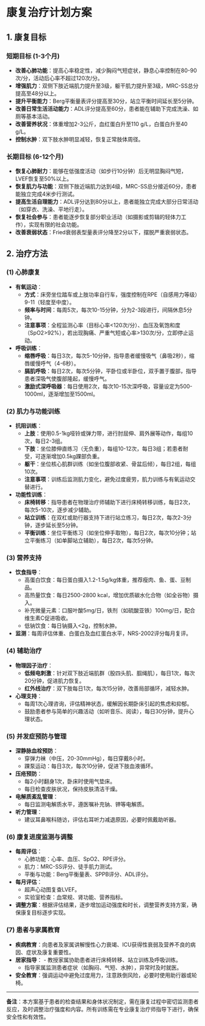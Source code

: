 # 康复治疗计划方案

## 1. 康复目标

### 短期目标 (1-3个月)
- **改善心肺功能**：提高心率稳定性，减少胸闷气短症状，静息心率控制在80-90次/分，活动后心率不超过120次/分。
- **增强肌力**：双侧下肢近端肌力提升至3级，躯干肌力提升至3级，MRC-SS总分提高至48分以上。
- **提升平衡能力**：Berg平衡量表评分提高至30分，站立平衡时间延长至5分钟。
- **改善日常生活活动能力**：ADL评分提高至60分，患者能在辅助下完成洗澡、如厕等基本活动。
- **改善营养状况**：体重增加2-3公斤，血红蛋白升至110 g/L，白蛋白升至40 g/L。
- **控制水肿**：双下肢水肿明显减轻，恢复正常肢体周径。

### 长期目标 (6-12个月)
- **恢复心肺耐力**：能够在低强度活动（如步行10分钟）后无明显胸闷气短，LVEF恢复至50%以上。
- **恢复肌力与功能**：双侧下肢近端肌力达到4级，MRC-SS总分接近60分，患者能独立完成4米步行测试。
- **提高生活自理能力**：ADL评分达到80分以上，患者能独立完成大部分日常活动（如穿衣、洗澡、平地行走）。
- **恢复社会参与**：患者能逐步恢复部分职业活动（如摄影或剪辑的轻体力工作），实现有限的社会功能。
- **改善衰弱状态**：Fried衰弱表型量表评分降至2分以下，摆脱严重衰弱状态。

## 2. 治疗方法

### (1) 心肺康复
- **有氧运动**：
  - **方式**：床旁坐位踏车或上肢功率自行车，强度控制在RPE（自感用力等级）9-11（轻度至中度）。
  - **频率与时间**：每周5次，每次10-15分钟，分为2-3段进行，间隔休息5分钟。
  - **注意事项**：全程监测心率（目标心率<120次/分）、血压及氧饱和度（SpO2>92%），若出现胸痛、严重气短或心率>130次/分，立即停止运动。
- **呼吸训练**：
  - **缩唇呼吸**：每日3次，每次5-10分钟，指导患者缓慢吸气（鼻吸2秒），缩唇缓慢呼气（4-6秒）。
  - **膈肌呼吸**：每日2次，每次5分钟，平卧位或半卧位，双手置于腹部，指导患者深吸气使腹部隆起，缓慢呼气。
  - **激励式深呼吸器**：每日使用2次，每次10-15次深呼吸，容量设定为500-1000ml，逐渐增加至1500ml。

### (2) 肌力与功能训练
- **抗阻训练**：
  - **上肢**：使用0.5-1kg哑铃或弹力带，进行肘屈伸、肩外展等动作，每组10次，每日2-3组。
  - **下肢**：坐位膝伸直练习（无负重），每组10-12次，每日3组；若患者耐受，可逐渐增加0.5kg踝部负重。
  - **躯干**：坐位核心肌群训练（如坐位腹部收紧、骨盆后倾），每日2组，每组10次。
  - **注意事项**：训练后监测肌力变化，避免过度疲劳，肌力训练与有氧运动交替进行。
- **功能性训练**：
  - **床椅转移**：指导患者在物理治疗师辅助下进行床椅转移训练，每日2次，每次5-10次，逐步减少辅助。
  - **站立训练**：在双杠或助行器支持下进行站立练习，每日2次，每次2-3分钟，逐步延长至5分钟。
  - **平衡训练**：坐位平衡练习（如坐位伸手取物），每日2次，每次10分钟；站立平衡练习（如单脚站立辅助），每日2次，每次5分钟。

### (3) 营养支持
- **饮食指导**：
  - 高蛋白饮食：每日蛋白摄入1.2-1.5g/kg体重，推荐瘦肉、鱼、蛋、豆制品。
  - 高热量饮食：每日2500-2800 kcal，增加优质碳水化合物（如全谷物）摄入。
  - 补充微量元素：口服叶酸5mg/日，铁剂（如硫酸亚铁）100mg/日，配合维生素C促进吸收。
  - 低钠饮食：每日钠摄入<2g，控制水肿。
- **监测**：每周评估体重、白蛋白及血红蛋白水平，NRS-2002评分每月复评。

### (4) 辅助治疗
- **物理因子治疗**：
  - **低频电刺激**：针对双下肢近端肌群（股四头肌、腘绳肌），每日1次，每次20分钟，促进肌力恢复。
  - **红外线治疗**：双下肢每日1次，每次15分钟，改善局部循环，减轻水肿。
- **心理支持**：
  - 每周1次心理咨询，评估精神状态，缓解因长期卧床引起的焦虑和抑郁。
  - 鼓励患者参与简单的兴趣活动（如听音乐、阅读），每日30分钟，提升心理状态。

### (5) 并发症预防与管理
- **深静脉血栓预防**：
  - 穿弹力袜（中压，20-30mmHg），每日穿戴8小时。
  - 踝泵运动：每日3次，每次10分钟，促进下肢血液循环。
- **压疮预防**：
  - 每2小时翻身1次，卧床时使用气垫床。
  - 每日检查皮肤状况，保持皮肤清洁干燥。
- **电解质紊乱管理**：
  - 每日监测电解质水平，遵医嘱补充钠、钾等电解质。
- **听力管理**：
  - 建议耳鼻喉科随访，评估右耳听力减退原因，必要时佩戴助听器。

### (6) 康复进度监测与调整
- **每周评估**：
  - 心肺功能：心率、血压、SpO2、RPE评分。
  - 肌力：MRC-SS评分、徒手肌力测试。
  - 平衡与功能：Berg平衡量表、SPPB评分、ADL评分。
- **每月评估**：
  - 超声心动图复查LVEF。
  - 实验室检查：血常规、肾功能、营养指标。
- **调整方案**：根据评估结果，逐步增加运动强度和时长，调整营养支持方案，确保康复目标逐步实现。

### (7) 患者与家属教育
- **疾病教育**：向患者及家属讲解慢性心力衰竭、ICU获得性衰弱及营养不良的病因、症状及康复重要性。
- **居家指导**：  - 教授家属协助患者进行床椅转移、站立训练及呼吸训练。
  - 指导家属监测患者症状（如胸闷、气短、水肿），异常时及时就医。
- **安全教育**：强调运动中避免过度用力，注意跌倒风险，必要时使用助行器或轮椅。
---

**备注**：本方案基于患者的检查结果和身体状况制定，需在康复过程中密切监测患者反应，及时调整治疗强度和内容。所有训练需在专业康复治疗师指导下进行，确保安全性和有效性。
